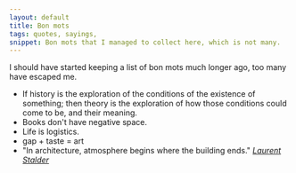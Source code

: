 ```yaml
---
layout: default
title: Bon mots
tags: quotes, sayings, 
snippet: Bon mots that I managed to collect here, which is not many.
---
```




I should have started keeping a list of bon mots much longer ago, too many have
escaped me.

- If history is the exploration of the conditions of the existence of
  something; then theory is the exploration of how those conditions could come
  to be, and their meaning.
- Books don't have negative space.
- Life is logistics.
- gap + taste = art
- "In architecture, atmosphere begins where the building ends." <cite>[Laurent
  Stalder](stalder_caruso)</cite>
